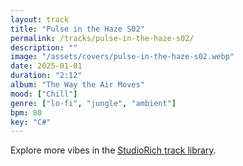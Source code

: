```yaml
---
layout: track
title: "Pulse in the Haze S02"
permalink: /tracks/pulse-in-the-haze-s02/
description: ""
image: "/assets/covers/pulse-in-the-haze-s02.webp"
date: 2025-01-01
duration: "2:12"
album: "The Way the Air Moves"
mood: ["Chill"]
genre: ["lo-fi", "jungle", "ambient"]
bpm: 80
key: "C#"
---
```


Explore more vibes in the [StudioRich track library](/tracks/).
